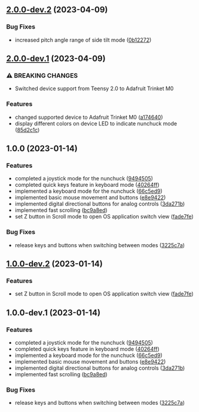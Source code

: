 ## [2.0.0-dev.2](https://github.com/goldenpathtechnologies/nunchuck-mouser/compare/v2.0.0-dev.1...v2.0.0-dev.2) (2023-04-09)


### Bug Fixes

* increased pitch angle range of side tilt mode ([0b12272](https://github.com/goldenpathtechnologies/nunchuck-mouser/commit/0b122720a667abed77663a230d9dbeff25ba3179))

## [2.0.0-dev.1](https://github.com/goldenpathtechnologies/nunchuck-mouser/compare/v1.0.0...v2.0.0-dev.1) (2023-04-09)


### ⚠ BREAKING CHANGES

* Switched device support from Teensy 2.0 to Adafruit Trinket M0

### Features

* changed supported device to Adafruit Trinket M0 ([a174640](https://github.com/goldenpathtechnologies/nunchuck-mouser/commit/a174640fdf63770a23e10059ad36b8dd9ce94be4))
* display different colors on device LED to indicate nunchuck mode ([85d2c1c](https://github.com/goldenpathtechnologies/nunchuck-mouser/commit/85d2c1ccded7b439b817d38cd887db924f93c0b7))

## 1.0.0 (2023-01-14)


### Features

* completed a joystick mode for the nunchuck ([9494505](https://github.com/goldenpathtechnologies/nunchuck-mouser/commit/9494505e447a6d8eb9f0f90c31c465acf224d8cf))
* completed quick keys feature in keyboard mode ([40264ff](https://github.com/goldenpathtechnologies/nunchuck-mouser/commit/40264ff7f54328866cdbe8d8b7af2abef73b35e1))
* implemented a keyboard mode for the nunchuck ([66c5ed9](https://github.com/goldenpathtechnologies/nunchuck-mouser/commit/66c5ed943c0d05a1e7743615b8523b61b1255a53))
* implemented basic mouse movement and buttons ([e8e9422](https://github.com/goldenpathtechnologies/nunchuck-mouser/commit/e8e9422bf618564b40a6a85f7098f88668e5db12))
* implemented digital directional buttons for analog controls ([3da271b](https://github.com/goldenpathtechnologies/nunchuck-mouser/commit/3da271b8a05c72b7f9aef06883d3cd6f865c16ed))
* implemented fast scrolling ([bc9a8ed](https://github.com/goldenpathtechnologies/nunchuck-mouser/commit/bc9a8ed8a0e26d82be2fd10ceadea27f40f44bc5))
* set Z button in Scroll mode to open OS application switch view ([fade7fe](https://github.com/goldenpathtechnologies/nunchuck-mouser/commit/fade7fe81c5e06d1974b095204c6b2bb6acde726))


### Bug Fixes

* release keys and buttons when switching between modes ([3225c7a](https://github.com/goldenpathtechnologies/nunchuck-mouser/commit/3225c7abe6f41e10d8774ba767a92bbbe5ef7159))

## [1.0.0-dev.2](https://github.com/goldenpathtechnologies/nunchuck-mouser/compare/v1.0.0-dev.1...v1.0.0-dev.2) (2023-01-14)


### Features

* set Z button in Scroll mode to open OS application switch view ([fade7fe](https://github.com/goldenpathtechnologies/nunchuck-mouser/commit/fade7fe81c5e06d1974b095204c6b2bb6acde726))

## 1.0.0-dev.1 (2023-01-14)


### Features

* completed a joystick mode for the nunchuck ([9494505](https://github.com/goldenpathtechnologies/nunchuck-mouser/commit/9494505e447a6d8eb9f0f90c31c465acf224d8cf))
* completed quick keys feature in keyboard mode ([40264ff](https://github.com/goldenpathtechnologies/nunchuck-mouser/commit/40264ff7f54328866cdbe8d8b7af2abef73b35e1))
* implemented a keyboard mode for the nunchuck ([66c5ed9](https://github.com/goldenpathtechnologies/nunchuck-mouser/commit/66c5ed943c0d05a1e7743615b8523b61b1255a53))
* implemented basic mouse movement and buttons ([e8e9422](https://github.com/goldenpathtechnologies/nunchuck-mouser/commit/e8e9422bf618564b40a6a85f7098f88668e5db12))
* implemented digital directional buttons for analog controls ([3da271b](https://github.com/goldenpathtechnologies/nunchuck-mouser/commit/3da271b8a05c72b7f9aef06883d3cd6f865c16ed))
* implemented fast scrolling ([bc9a8ed](https://github.com/goldenpathtechnologies/nunchuck-mouser/commit/bc9a8ed8a0e26d82be2fd10ceadea27f40f44bc5))


### Bug Fixes

* release keys and buttons when switching between modes ([3225c7a](https://github.com/goldenpathtechnologies/nunchuck-mouser/commit/3225c7abe6f41e10d8774ba767a92bbbe5ef7159))

